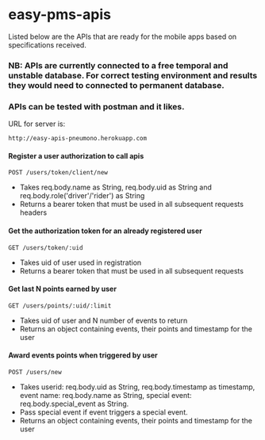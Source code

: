 # easy-pms-apis

Listed below are the APIs that are ready for the mobile apps based on specifications received. 

### NB: APIs are currently connected to a free temporal and unstable database. For correct testing environment and results they would need to connected to permanent database.

### APIs can be tested with postman and it likes.

URL for server is: 
```
http://easy-apis-pneumono.herokuapp.com
```

#### Register a user authorization to call apis
```
POST /users/token/client/new
```
- Takes req.body.name as String, req.body.uid as String and req.body.role('driver'/'rider') as String
- Returns a bearer token that must be used in all subsequent requests headers

#### Get the authorization token for an already registered user
```
GET /users/token/:uid
```
- Takes uid of user used in registration
- Returns a bearer token that must be used in all subsequent requests

#### Get last N points earned by user
```
GET /users/points/:uid/:limit
```
- Takes uid of user and N number of events to return
- Returns an object containing events, their points and timestamp for the user


#### Award events points when triggered by user
```
POST /users/new
```
- Takes userid: req.body.uid as String, req.body.timestamp as timestamp, event name: req.body.name as String, special event: req.body.special_event as String.
- Pass special event if event triggers a special event.
- Returns an object containing events, their points and timestamp for the user




